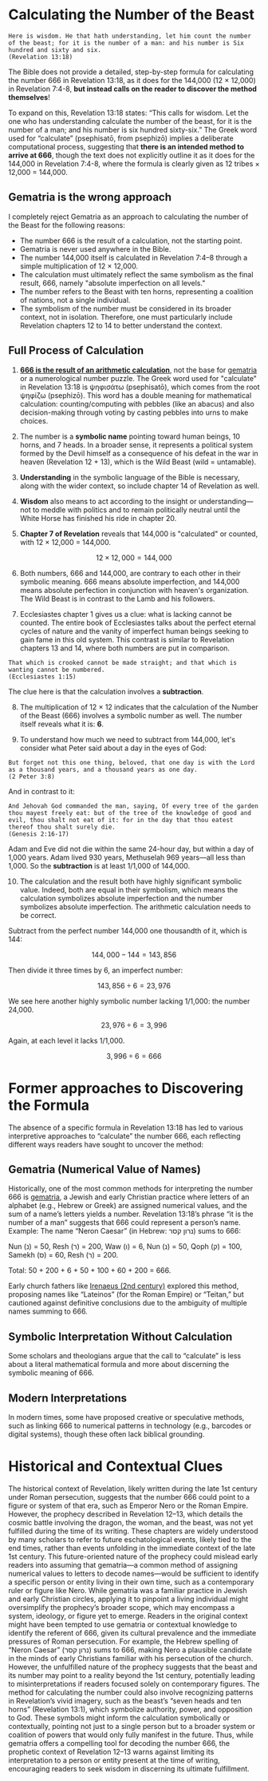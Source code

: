 # Calculating the Number of the Beast

````bible
Here is wisdom. He that hath understanding, let him count the number of the beast; for it is the number of a man: and his number is Six hundred and sixty and six.
(Revelation 13:18)
````

The Bible does not provide a detailed, step-by-step formula for calculating the number 666 in Revelation 13:18, as it does for the 144,000 (12 × 12,000) in Revelation 7:4-8, **but instead calls on the reader to discover the method themselves**!

To expand on this, Revelation 13:18 states: “This calls for wisdom. Let the one who has understanding calculate the number of the beast, for it is the number of a man; and his number is six hundred sixty-six.” The Greek word used for “calculate” (psephisatō, from psephizō) implies a deliberate computational process, suggesting that **there is an intended method to arrive at 666**, though the text does not explicitly outline it as it does for the 144,000 in Revelation 7:4-8, where the formula is clearly given as 12 tribes × 12,000 = 144,000.

## Gematria is the wrong approach

I completely reject Gematria as an approach to calculating the number of the Beast for the following reasons:

- The number 666 is the result of a calculation, not the starting point.
- Gematria is never used anywhere in the Bible.
- The number 144,000 itself is calculated in Revelation 7:4–8 through a simple multiplication of 12 × 12,000.
- The calculation must ultimately reflect the same symbolism as the final result, 666, namely "absolute imperfection on all levels."
- The number refers to the Beast with ten horns, representing a coalition of nations, not a single individual.
- The symbolism of the number must be considered in its broader context, not in isolation. Therefore, one must particularly include Revelation chapters 12 to 14 to better understand the context.

## Full Process of Calculation

1) **[666 is the result of an arithmetic calculation](calculate_the_number_of_the_wild_beast.py)**, not the base for [gematria](doc/gematria_wrong_approach.md) or a numerological number puzzle. The Greek word used for "calculate" in Revelation 13:18 is ψηφισάτω (psephisatō), which comes from the root ψηφίζω (psephizō). This word has a double meaning for mathematical calculation: counting/computing with pebbles (like an abacus) and also decision-making through voting by casting pebbles into urns to make choices.

2) The number is a **symbolic name** pointing toward human beings, 10 horns, and 7 heads. In a broader sense, it represents a political system formed by the Devil himself as a consequence of his defeat in the war in heaven (Revelation 12 + 13), which is the Wild Beast (wild = untamable).

3) **Understanding** in the symbolic language of the Bible is necessary, along with the wider context, so include chapter 14 of Revelation as well.

4) **Wisdom** also means to act according to the insight or understanding—not to meddle with politics and to remain politically neutral until the White Horse has finished his ride in chapter 20.

5) **Chapter 7 of Revelation** reveals that 144,000 is "calculated" or counted, with 12 × 12,000 = 144,000.

````math
12 × 12,000 = 144,000
````

6) Both numbers, 666 and 144,000, are contrary to each other in their symbolic meaning. 666 means absolute imperfection, and 144,000 means absolute perfection in conjunction with heaven's organization. The Wild Beast is in contrast to the Lamb and his followers.

7) Ecclesiastes chapter 1 gives us a clue: what is lacking cannot be counted. The entire book of Ecclesiastes talks about the perfect eternal cycles of nature and the vanity of imperfect human beings seeking to gain fame in this old system. This contrast is similar to Revelation chapters 13 and 14, where both numbers are put in comparison.

````bible
That which is crooked cannot be made straight; and that which is wanting cannot be numbered.
(Ecclesiastes 1:15)
````

The clue here is that the calculation involves a **subtraction**.

8) The multiplication of 12 × 12 indicates that the calculation of the Number of the Beast (666) involves a symbolic number as well. The number itself reveals what it is: **6**.

9) To understand how much we need to subtract from 144,000, let's consider what Peter said about a day in the eyes of God:

````bible
But forget not this one thing, beloved, that one day is with the Lord as a thousand years, and a thousand years as one day.
(2 Peter 3:8)
````

And in contrast to it:

````bible
And Jehovah God commanded the man, saying, Of every tree of the garden thou mayest freely eat: but of the tree of the knowledge of good and evil, thou shalt not eat of it: for in the day that thou eatest thereof thou shalt surely die.
(Genesis 2:16-17)
````

Adam and Eve did not die within the same 24-hour day, but within a day of 1,000 years. Adam lived 930 years, Methuselah 969 years—all less than 1,000. So the **subtraction** is at least 1/1,000 of 144,000.

10) The calculation and the result both have highly significant symbolic value. Indeed, both are equal in their symbolism, which means the calculation symbolizes absolute imperfection and the number symbolizes absolute imperfection. The arithmetic calculation needs to be correct.

Subtract from the perfect number 144,000 one thousandth of it, which is 144:

````math
144,000 - 144 = 143,856
````

Then divide it three times by 6, an imperfect number:

````math
143,856 ÷ 6 = 23,976
````

We see here another highly symbolic number lacking 1/1,000: the number 24,000.

````math
23,976 ÷ 6 = 3,996
````

Again, at each level it lacks 1/1,000.

````math
3,996 ÷ 6 = 666
````


# Former approaches to Discovering the Formula
The absence of a specific formula in Revelation 13:18 has led to various interpretive approaches to “calculate” the number 666, each reflecting different ways readers have sought to uncover the method:

## Gematria (Numerical Value of Names)

Historically, one of the most common methods for interpreting the number 666 is [gematria](https://en.wikipedia.org/wiki/Gematria), a Jewish and early Christian practice where letters of an alphabet (e.g., Hebrew or Greek) are assigned numerical values, and the sum of a name’s letters yields a number. Revelation 13:18’s phrase “it is the number of a man” suggests that 666 could represent a person’s name.
Example: The name “Neron Caesar” (in Hebrew: נרון קסר) sums to 666:

Nun (נ) = 50, Resh (ר) = 200, Waw (ו) = 6, Nun (נ) = 50, Qoph (ק) = 100, Samekh (ס) = 60, Resh (ר) = 200.

Total: 50 + 200 + 6 + 50 + 100 + 60 + 200 = 666.

Early church fathers like [Irenaeus (2nd century)](https://en.wikipedia.org/wiki/Irenaeus) explored this method, proposing names like “Lateinos” (for the Roman Empire) or “Teitan,” but cautioned against definitive conclusions due to the ambiguity of multiple names summing to 666.

## Symbolic Interpretation Without Calculation

Some scholars and theologians argue that the call to “calculate” is less about a literal mathematical formula and more about discerning the symbolic meaning of 666.

## Modern Interpretations

In modern times, some have proposed creative or speculative methods, such as linking 666 to numerical patterns in technology (e.g., barcodes or digital systems), though these often lack biblical grounding.

# Historical and Contextual Clues

The historical context of Revelation, likely written during the late 1st century under Roman persecution, suggests that the number 666 could point to a figure or system of that era, such as Emperor Nero or the Roman Empire. However, the prophecy described in Revelation 12–13, which details the cosmic battle involving the dragon, the woman, and the beast, was not yet fulfilled during the time of its writing. These chapters are widely understood by many scholars to refer to future eschatological events, likely tied to the end times, rather than events unfolding in the immediate context of the late 1st century. This future-oriented nature of the prophecy could mislead early readers into assuming that gematria—a common method of assigning numerical values to letters to decode names—would be sufficient to identify a specific person or entity living in their own time, such as a contemporary ruler or figure like Nero. While gematria was a familiar practice in Jewish and early Christian circles, applying it to pinpoint a living individual might oversimplify the prophecy’s broader scope, which may encompass a system, ideology, or figure yet to emerge.
Readers in the original context might have been tempted to use gematria or contextual knowledge to identify the referent of 666, given its cultural prevalence and the immediate pressures of Roman persecution. For example, the Hebrew spelling of “Neron Caesar” (נרון קסר) sums to 666, making Nero a plausible candidate in the minds of early Christians familiar with his persecution of the church. However, the unfulfilled nature of the prophecy suggests that the beast and its number may point to a reality beyond the 1st century, potentially leading to misinterpretations if readers focused solely on contemporary figures.
The method for calculating the number could also involve recognizing patterns in Revelation’s vivid imagery, such as the beast’s “seven heads and ten horns” (Revelation 13:1), which symbolize authority, power, and opposition to God. These symbols might inform the calculation symbolically or contextually, pointing not just to a single person but to a broader system or coalition of powers that would only fully manifest in the future. Thus, while gematria offers a compelling tool for decoding the number 666, the prophetic context of Revelation 12–13 warns against limiting its interpretation to a person or entity present at the time of writing, encouraging readers to seek wisdom in discerning its ultimate fulfillment.
